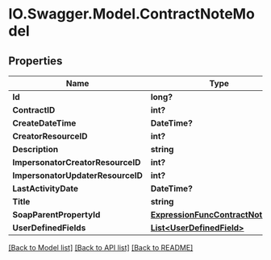# IO.Swagger.Model.ContractNoteModel
## Properties

Name | Type | Description | Notes
------------ | ------------- | ------------- | -------------
**Id** | **long?** |  | [optional] 
**ContractID** | **int?** |  | [optional] 
**CreateDateTime** | **DateTime?** |  | [optional] 
**CreatorResourceID** | **int?** |  | [optional] 
**Description** | **string** |  | [optional] 
**ImpersonatorCreatorResourceID** | **int?** |  | [optional] 
**ImpersonatorUpdaterResourceID** | **int?** |  | [optional] 
**LastActivityDate** | **DateTime?** |  | [optional] 
**Title** | **string** |  | [optional] 
**SoapParentPropertyId** | [**ExpressionFuncContractNoteInt64**](ExpressionFuncContractNoteInt64.md) |  | [optional] 
**UserDefinedFields** | [**List&lt;UserDefinedField&gt;**](UserDefinedField.md) |  | [optional] 

[[Back to Model list]](../README.md#documentation-for-models) [[Back to API list]](../README.md#documentation-for-api-endpoints) [[Back to README]](../README.md)

